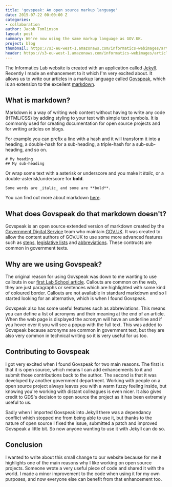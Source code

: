 ```yaml
---
title: 'govspeak: An open source markup language'
date: 2015-07-22 00:00:00 Z
categories:
- collaboration
author: Jacob Tomlinson
layout: post
summary: We're now using the same markup language as GOV.UK.
project: blog
thumbnail: https://s3-eu-west-1.amazonaws.com/informatics-webimages/articles/2015-07-22-govspeak-an-open-source-markup-language/thumbnail.png
header: https://s3-eu-west-1.amazonaws.com/informatics-webimages/articles/2015-07-22-govspeak-an-open-source-markup-language/banner.png
---
```


The Informatics Lab website is created with an application called [Jekyll][jekyll]. Recently I made an enhancement to it which I'm very excited about. It allows us to write our articles in a markup language called [Govspeak][govspeak], which is an extension to the excellent [markdown][markdown].

## What is markdown?

Markdown is a way of writing web content without having to write any code (HTML/CSS) by adding styling to your text with simple text symbols. It is commonly used for creating documentation for open source projects and for writing articles on blogs.

For example you can prefix a line with a hash and it will transform it into a heading, a double-hash for a sub-heading, a triple-hash for a sub-sub-heading, and so on.

```
# My heading
## My sub-heading
```

Or wrap some text with a asterisk or underscore and you make it _italic_, or a double-asterisk/underscore for **bold**.

```
Some words are _italic_ and some are **bold**.
```

You can find out more about markdown [here][markdown].

## What does Govspeak do that markdown doesn't?

Govspeak is an open source extended version of markdown created by the [Government Digital Service][gds] team who maintain [GOV.UK][govuk]. It was created to allow the content authors of GOV.UK to use some more advanced features such as [steps][govspeak-steps], [legislative lists][govspeak-leglists] and [abbreviations][govspeak-abbr]. These contructs are common in government texts.

## Why are we using Govspeak?

The original reason for using Govspeak was down to me wanting to use callouts in our [first Lab School article][lab-school]. Callouts are common on the web, they are just paragraphs or sentences which are highlighted with some kind of coloured border.  Callouts are not available in standard markdown and so I started looking for an alternative, which is when I found Govspeak.

Govspeak also has some useful features such as abbreviations. This means you can define a list of acronyms and their meaning at the end of an article. When the web page is displayed the acronym will have an underline and if you hover over it you will see a popup with the full text. This was added to Govspeak because acronyms are common in government text, but they are also very common in technical writing so it is very useful for us too. 

## Contributing to Govspeak

I got very excited when I found Govspeak for two main reasons. The first is that it is open source, which means I can add enhancements to it and submit those contributions back to the author. The second is that it was developed by another government department. Working with people on a open source project always leaves you with a warm fuzzy feeling inside, but knowing you're working with distant colleagues is even nicer. It also gives credit to GDS's decision to open source the project as it has been extremely useful to us.

Sadly when I imported Govspeak into Jekyll there was a dependancy conflict which stopped me from being able to use it, but thanks to the nature of open source I fixed the issue, submitted a patch and improved Govspeak a little bit. So now anyone wanting to use it with Jekyll can do so.

## Conclusion

I wanted to write about this small change to our website because for me it highlights one of the main reasons why I like working on open source projects. Someone wrote a very useful piece of code and shared it with the world. I made a minor improvement to the code when using it for my own purposes, and now everyone else can benefit from that enhancement too.

[gds]: https://twitter.com/gdsteam
[govspeak]: https://github.com/alphagov/govspeak
[govspeak-abbr]: https://github.com/alphagov/govspeak#abbreviations
[govspeak-leglists]: https://github.com/alphagov/govspeak#legislative-lists
[govspeak-steps]: https://github.com/alphagov/govspeak#steps
[govuk]: http://gov.uk
[jekyll]: http://jekyllrb.com/
[lab-school]: http://www.informaticslab.co.uk/announcements/2015/06/22/introducing-lab-school.html
[markdown]: http://daringfireball.net/projects/markdown/
